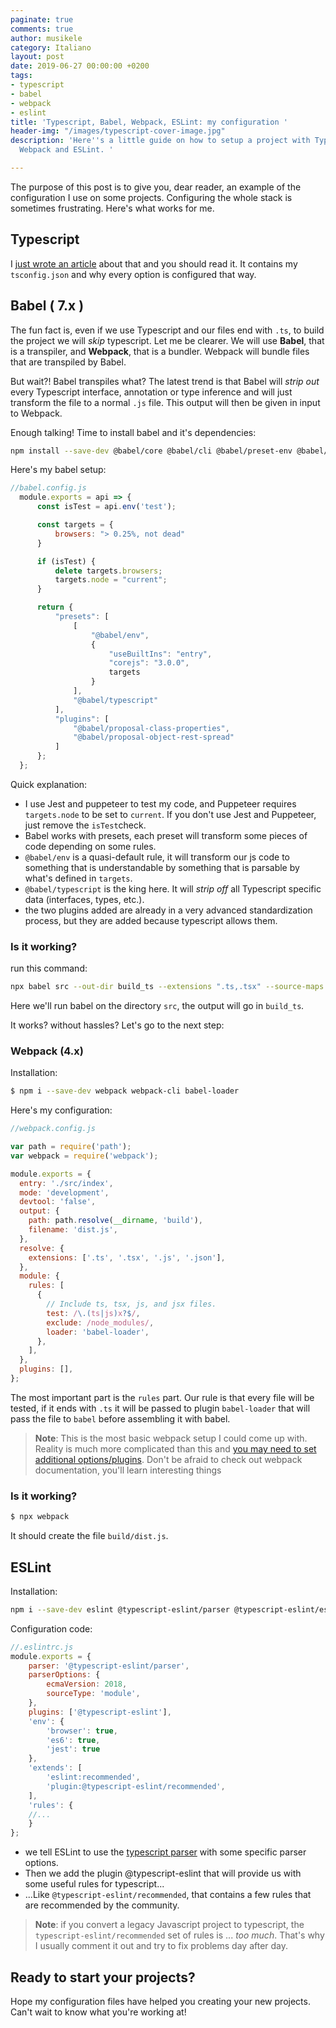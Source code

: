 ```yaml
---
paginate: true
comments: true
author: musikele
category: Italiano
layout: post
date: 2019-06-27 00:00:00 +0200
tags:
- typescript
- babel
- webpack
- eslint
title: 'Typescript, Babel, Webpack, ESLint: my configuration '
header-img: "/images/typescript-cover-image.jpg"
description: 'Here''s a little guide on how to setup a project with Typescript, Babel,
  Webpack and ESLint. '

---
```

The purpose of this post is to give you, dear reader, an example of the configuration I use on some projects. Configuring the whole stack is sometimes frustrating. Here's what works for me.

## Typescript

I [just wrote an article](https://michelenasti.com/2019/06/24/typescript-why-so-complicated.html) about that and you should read it. It contains my `tsconfig.json` and why every option is configured that way.

## Babel ( 7.x )

The fun fact is, even if we use Typescript and our files end with `.ts`, to build the project we will _skip_ typescript. Let me be clearer. We will use **Babel**, that is a transpiler, and **Webpack**, that is a bundler. Webpack will bundle files that are transpiled by Babel.

But wait?! Babel transpiles what? The latest trend is that Babel will _strip out_ every Typescript interface, annotation or type inference and will just transform the file to a normal `.js` file. This output will then be given in input to Webpack.

Enough talking! Time to install babel and it's dependencies:

```bash
npm install --save-dev @babel/core @babel/cli @babel/preset-env @babel/plugin-proposal-class-properties @babel/plugin-proposal-object-rest-spread @babel/preset-typescript
```

Here's my babel setup:

```javascript
//babel.config.js
  module.exports = api => {
      const isTest = api.env('test');

      const targets = {
          browsers: "> 0.25%, not dead"
      }

      if (isTest) {
          delete targets.browsers;
          targets.node = "current";
      }

      return {
          "presets": [
              [
                  "@babel/env",
                  {
                      "useBuiltIns": "entry",
                      "corejs": "3.0.0",
                      targets
                  }
              ],
              "@babel/typescript"
          ],
          "plugins": [
              "@babel/proposal-class-properties",
              "@babel/proposal-object-rest-spread"
          ]
      };
  };
```

Quick explanation:

* I use Jest and puppeteer to test my code, and Puppeteer requires `targets.node` to be set to `current`. If you don't use Jest and Puppeteer, just remove the `isTest`check.
* Babel works with presets, each preset will transform some pieces of code depending on some rules.
* `@babel/env` is a quasi-default rule, it will transform our js code to something that is understandable by something that is parsable by what's defined in `targets`.
* `@babel/typescript` is the king here. It will _strip off_ all Typescript specific data (interfaces, types, etc.).
* the two plugins added are already in a very advanced standardization process, but they are added because typescript allows them.

### Is it working?

run this command:

```bash
npx babel src --out-dir build_ts --extensions ".ts,.tsx" --source-maps inline
```

Here we'll run babel on the directory `src`, the output will go in `build_ts`_._

It works? without hassles? Let's go to the next step:

### Webpack (4.x)

Installation:

```bash
$ npm i --save-dev webpack webpack-cli babel-loader
```

Here's my configuration:

```javascript
//webpack.config.js

var path = require('path');
var webpack = require('webpack');

module.exports = {
  entry: './src/index',
  mode: 'development',
  devtool: 'false',
  output: {
    path: path.resolve(__dirname, 'build'),
    filename: 'dist.js',
  },
  resolve: {
    extensions: ['.ts', '.tsx', '.js', '.json'],
  },
  module: {
    rules: [
      {
        // Include ts, tsx, js, and jsx files.
        test: /\.(ts|js)x?$/,
        exclude: /node_modules/,
        loader: 'babel-loader',
      },
    ],
  },
  plugins: [],
};
```

The most important part is the `rules` part. Our rule is that every file will be tested, if it ends with `.ts` it will be passed to plugin `babel-loader` that will pass the file to `babel` before assembling it with babel.

> **Note**: This is the most basic webpack setup I could come up with. Reality is much more complicated than this and [you may need to set additional options/plugins](https://webpack.js.org/configuration/output/). Don't be afraid to check out webpack documentation, you'll learn interesting things

### Is it working?

```bash
$ npx webpack
```

It should create the file `build/dist.js`.

## ESLint

Installation:

```bash
npm i --save-dev eslint @typescript-eslint/parser @typescript-eslint/eslint-plugin
```

Configuration code:

```javascript
//.eslintrc.js
module.exports = {
    parser: '@typescript-eslint/parser',
    parserOptions: {
        ecmaVersion: 2018,
        sourceType: 'module',
    },
    plugins: ['@typescript-eslint'],
    'env': {
        'browser': true,
        'es6': true,
        'jest': true
    },
    'extends': [
        'eslint:recommended',
        'plugin:@typescript-eslint/recommended',
    ],
    'rules': {
    //...
    }
};
```

* we tell ESLint to use the [typescript parser](https://www.npmjs.com/package/@typescript-eslint/parser) with some specific parser options.
* Then we add the plugin @typescript-eslint that will provide us with some useful rules for typescript...
* ...Like `@typescript-eslint/recommended`, that contains a few rules that are recommended by the community.

> **Note**: if you convert a legacy Javascript project to typescript, the `typescript-eslint/recommended` set of rules is ... _too much_. That's why I usually comment it out and try to fix problems day after day.

## Ready to start your projects?

Hope my configuration files have helped you creating your new projects. Can't wait to know what you're working at!